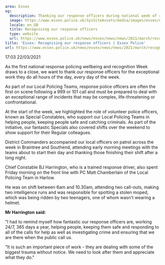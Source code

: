 ```yaml
area: Essex
og:
  description: Thanking our response officers during national week of recognition.
  image: https://www.essex.police.uk/SysSiteAssets/media/images/essex/news/news/2021/03-march/response-policing-week-600.jpg?crop=(0,3,600,319)&amp;w=600&amp;h=300&amp;scale=both
  locale: en_GB
  title: Recognising our response officers
  type: website
  url: https://www.essex.police.uk/news/essex/news/news/2021/march/recognising-response-officers/
title: 'Essex: Recognising our response officers | Essex Police'
url: https://www.essex.police.uk/news/essex/news/news/2021/march/recognising-response-officers/
```

17:03 22/03/2021

As the first national response policing wellbeing and recognition Week draws to a close, we want to thank our response officers for the exceptional work they do all hours of the day, every day of the week.

As part of our Local Policing Teams, response police officers are often the first on scene following a 999 or 101 call and must be prepared to deal with an exceptional range of incidents that may be complex, life-threatening or confrontational.

At the start of the week, we highlighted the role of volunteer police officers, known as Special Constables, who support our Local Policing Teams in helping people, keeping people safe and catching criminals. As part of the initiative, our fantastic Specials also covered shifts over the weekend to show support for their Regular colleagues.

District Commanders accompanied our local officers on patrol across the week in Braintree and Southend, attending early morning meetings with the teams about to start their day and thanking those finishing their shift after a long night.

Chief Constable BJ Harrington, who is a trained response driver, also spent Friday morning on the front line with PC Matt Chamberlain of the Local Policing Team in Harlow.

He was on shift between 6am and 10.30am, attending two call-outs, making two intelligence runs and was responsible for spotting a stolen moped, which was being ridden by two teenagers, one of whom wasn't wearing a helmet.

**Mr Harrington said:**

"I had to remind myself how fantastic our response officers are, working 24/7, 365 days a year, helping people, keeping them safe and responding to all of the calls for help as well as investigating crime and ensuring that we are there when the public call us.

"It is such an important piece of work - they are dealing with some of the biggest trauma without notice. We need to look after them and appreciate what they do."
